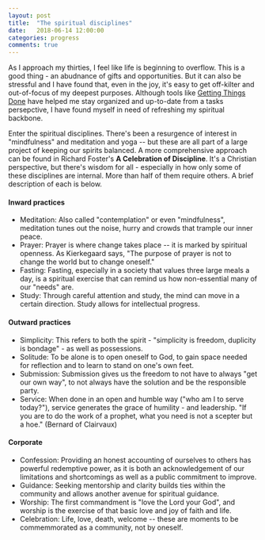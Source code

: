 ```yaml
---
layout: post
title:  "The spiritual disciplines"
date:   2018-06-14 12:00:00
categories: progress
comments: true
---
```


As I approach my thirties, I feel like life is beginning to overflow. This is a good thing - an abudnance of gifts and opportunities. But it can also be stressful and I have found that, even in the joy, it's easy to get off-kilter and out-of-focus of my deepest purposes. Although tools like [Getting Things Done](www.gettingthingsdone.com) have helped me stay organized and up-to-date from a tasks persepctive, I have found myself in need of refreshing my spiritual backbone. 

Enter the spiritual disciplines. There's been a resurgence of interest in "mindfulness" and meditation and yoga -- but these are all part of a large project of keeping our spirits balanced. A more comprehensive approach can be found in Richard Foster's **A Celebration of Discipline**. It's a Christian perspective, but there's wisdom for all - especially in how only some of these disciplines are internal. More than half of them require others. A brief description of each is below. 

#### Inward practices

* Meditation: Also called "contemplation" or even "mindfulness", meditation tunes out the noise, hurry and crowds that trample our inner peace.
* Prayer: Prayer is where change takes place -- it is marked by spiritual openness. As Kierkegaard says, "The purpose of prayer is not to change the world but to change oneself."
* Fasting: Fasting, especially in a society that values three large meals a day, is a spiritual exercise that can remind us how non-essential many of our "needs" are.
* Study: Through careful attention and study, the mind can move in a certain direction. Study allows for intellectual progress.

#### Outward practices
* Simplicity: This refers to both the spirit - "simplicity is freedom, duplicity is bondage" - as well as possessions. 
* Solitude: To be alone is to open oneself to God, to gain space needed for reflection and to learn to stand on one's own feet.
* Submission: Submission gives us the freedom to not have to always "get our own way", to not always have the solution and be the responsible party.
* Service: When done in an open and humble way ("who am I to serve today?"), service generates the grace of humility - and leadership. "If you are to do the work of a prophet, what you need is not a scepter but a hoe." (Bernard of Clairvaux)

#### Corporate
* Confession: Providing an honest accounting of ourselves to others has powerful redemptive power, as it is both an acknowledgement of our limitations and shortcomings as well as a public commitment to improve.
* Guidance: Seeking mentorship and clarity builds ties within the community and allows another avenue for spiritual guidance.
* Worship: The first commandment is "love the Lord your God", and worship is the exercise of that basic love and joy of faith and life.
* Celebration: Life, love, death, welcome -- these are moments to be commemmorated as a community, not by oneself.